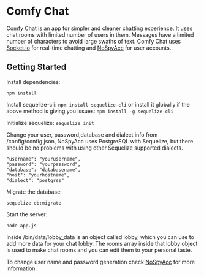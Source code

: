 # Comfy Chat
Comfy Chat is an app for simpler and cleaner chatting experience. It uses chat rooms with limited number of users in them. Messages have a limited number of characters to avoid large swaths of text. 
Comfy Chat uses [Socket.io](https://socket.io/) for real-time chatting and [NoSpyAcc](https://github.com/parmezan38/nospyacc) for user accounts.

## Getting Started

Install dependencies:

```npm install```

Install sequelize-cli:
```npm install sequelize-cli```
or install it globally if the above method is giving you issues:
```npm install -g sequelize-cli```

Initialize sequelize:
```sequelize init```

Change your user, password,database and dialect info from /config/config.json, NoSpyAcc uses PostgreSQL with Sequelize, but there should be no problems with using other Sequelize supported dialects.
```
"username": "yourusername",
"password": "yourpassword",
"database": "databasename",
"host": "yourhostname",
"dialect": "postgres"
```
Migrate the database:

```sequelize db:migrate```

Start the server:

```node app.js```

Inside /bin/data/lobby_data is an object called lobby, which you can use to add more data for your chat lobby.
The rooms array inside that lobby object is used to make chat rooms and you can edit them to your personal taste.

To change user name and password generation check [NoSpyAcc](https://github.com/parmezan38/nospyacc) for more information.
